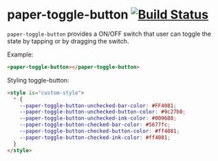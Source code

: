 paper-toggle-button [![Build Status](https://travis-ci.org/PolymerElements/paper-toggle-button.svg?branch=master)](https://travis-ci.org/PolymerElements/paper-toggle-button)
===================

`paper-toggle-button` provides a ON/OFF switch that user can toggle the state
by tapping or by dragging the switch.

Example:

```html
<paper-toggle-button></paper-toggle-button>
```

Styling toggle-button:

```html
<style is="custom-style">
  * {
    --paper-toggle-button-unchecked-bar-color: #FF4081;
    --paper-toggle-button-unchecked-button-color: #9c27b0;
    --paper-toggle-button-unchecked-ink-color: #009688;
    --paper-toggle-button-checked-bar-color: #5677fc;
    --paper-toggle-button-checked-button-color: #ff4081;
    --paper-toggle-button-checked-ink-color: #ff4081;
  }
</style>
```
